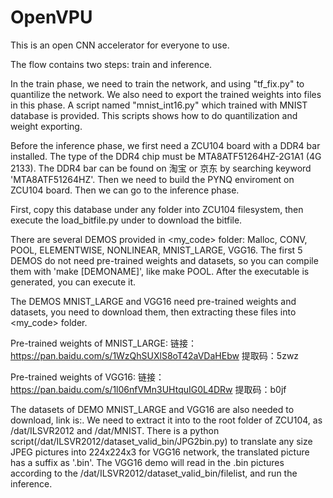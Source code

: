 # OpenVPU
This is an open CNN accelerator for everyone to use.

The flow contains two steps: train and inference.

In the train phase, we need to train the network, and using "tf_fix.py" to quantilize the network.
We also need to export the trained weights into files in this phase.
A script named "mnist_int16.py" which trained with MNIST database is provided. This scripts shows how to do quantilization and weight exporting.

Before the inference phase, we first need a ZCU104 board with a DDR4 bar installed. The type of the DDR4 chip must be MTA8ATF51264HZ-2G1A1 (4G 2133). The DDR4 bar can be found on 淘宝 or 京东 by searching keyword 'MTA8ATF51264HZ'. Then we need to build the PYNQ enviroment on ZCU104 board. Then we can go to the inference phase.

First, copy this database under any folder into ZCU104 filesystem, then execute the load_bitfile.py under <inference> to download the bitfile.
  
There are several DEMOS provided in <my_code> folder: Malloc, CONV, POOL, ELEMENTWISE, NONLINEAR, MNIST_LARGE, VGG16.
The first 5 DEMOS do not need pre-trained weights and datasets, so you can compile them with 'make [DEMONAME]', like make POOL. After the executable is generated, you can execute it.

The DEMOS MNIST_LARGE and VGG16 need pre-trained weights and datasets, you need to download them, then extracting these files into <my_code> folder.

Pre-trained weights of MNIST_LARGE: 链接：https://pan.baidu.com/s/1WzQhSUXlS8oT42aVDaHEbw 提取码：5zwz 

Pre-trained weights of VGG16: 链接：https://pan.baidu.com/s/1l06nfVMn3UHtquIG0L4DRw 提取码：b0jf 

The datasets of DEMO MNIST_LARGE and VGG16 are also needed to download, link is:. We need to extract it into to the root folder of ZCU104, as /dat/ILSVR2012 and /dat/MNIST. There is a python script(/dat/ILSVR2012/dataset_valid_bin/JPG2bin.py) to translate any size JPEG pictures into 224x224x3 for VGG16 network, the translated picture has a suffix as '.bin'. The VGG16 demo will read in the .bin pictures according to the /dat/ILSVR2012/dataset_valid_bin/filelist, and run the inference.


